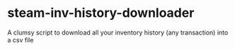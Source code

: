 # steam-inv-history-downloader
A clumsy script to download all your inventory history (any transaction) into a csv file
